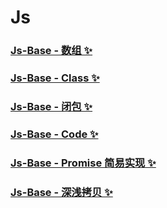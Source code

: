 # Js

### [Js-Base - 数组 ✨](./Array.md)

### [Js-Base - Class ✨](./Class.md)

### [Js-Base - 闭包 ✨](./Closure.md)

### [Js-Base - Code ✨](./Code.md)

### [Js-Base - Promise 简易实现 ✨](./Code-promise.md)

### [Js-Base - 深浅拷贝 ✨](./Clone.md)
